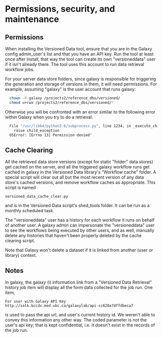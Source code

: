 # Permissions, security, and maintenance

## Permissions

When installing the Versioned Data tool, ensure that you are in the Galaxy config admin_user's list and that you have an API key.  Run the tool at least once after install, that way the tool can create its own "versioneddata" user if it isn't already there.  The tool uses this account to run data retrieval workflow jobs.

For your server data store folders, since galaxy is responsible for triggering the generation and storage of versions in them, it will need permissions. For example, assuming "galaxy" is the user account that runs galaxy:

```bash
  chown -R galaxy /projects2/reference_dbs/versioned/
  chmod u+rwx /projects2/reference_dbs/versioned/*
```

Otherwise you will be confronted with an error similar to the following error within Galaxy when you try to do a retrieval: 

```bash
  File "/usr/lib64/python2.6/subprocess.py", line 1234, in _execute_child
    raise child_exception
  OSError: [Errno 13] Permission denied"
```

## Cache Clearing

All the retrieved data store versions (except for static "folder" data stores) get cached on the server, and all the triggered galaxy workflow runs get cached in galaxy in the Versioned Data library's "Workflow cache" folder.  A special script will clear out all but the most recent version of any data store's cached versions, and remove workflow caches as appropriate.  This script is named 

  `versioned_data_cache_clear.py`

and is in the Versioned Data script's shed_tools folder.  It can be run as a monthly scheduled task.

The "versioneddata" user has a history for each workflow it runs on behalf of another user.  A galaxy admin can impersonate the "versioneddata" user to see the workflows being executed by other users, and as well, manually delete any histories that haven't been properly deleted by the cache clearing script.

Note that Galaxy won't delete a dataset if it is linked from another (user or library) context.

## Notes

In galaxy, the galaxy (i) information link from a "Versioned Data Retrieval" history job item will display all the form data collected for the job run.  One item, 

  `For user with Galaxy API Key	http://salk.bccdc.med.ubc.ca/galaxylab/api-cc628a7dffdbeca7`

is used to pass the api url, and user's current history id.  We weren't able to convey this information any other way.  The coded parameter is not the user's api key; that is kept confidential, i.e. it doesn't exist in the records of the job run.

 
